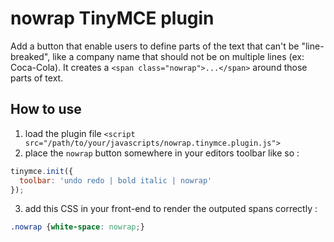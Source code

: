 nowrap TinyMCE plugin
=========================

Add a button that enable users to define parts of the text that can't be "line-breaked", like a company name that should not be on multiple lines (ex: Coca-Cola). It creates a `<span class="nowrap">...</span>` around those parts of text.


How to use
-----

1. load the plugin file `<script src="/path/to/your/javascripts/nowrap.tinymce.plugin.js">`
2. place the `nowrap` button somewhere in your editors toolbar like so :
  ```js
  tinymce.init({
    toolbar: 'undo redo | bold italic | nowrap'
  });
  ```
  
3. add this CSS in your front-end to render the outputed spans correctly :
  ```css
  .nowrap {white-space: nowrap;}
  ```
